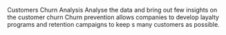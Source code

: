  Customers Churn Analysis 
Analyse the data and bring out few insights on the customer churn
Churn prevention allows companies to develop layalty programs and retention campaigns to keep s many customers as possible.
